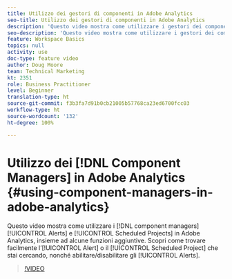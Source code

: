 ```yaml
---
title: Utilizzo dei gestori di componenti in Adobe Analytics
seo-title: Utilizzo dei gestori di componenti in Adobe Analytics
description: 'Questo video mostra come utilizzare i gestori dei componenti Avvisi e Progetti pianificati in Adobe Analytics, insieme ad alcune funzionalità aggiuntive. Scopri come trovare facilmente l’avviso o il progetto pianificato che stai cercando, nonché abilitare/disabilitare gli avvisi. '
seo-description: 'Questo video mostra come utilizzare i gestori dei componenti Avvisi e Progetti pianificati in Adobe Analytics, insieme ad alcune funzionalità aggiuntive. Scopri come trovare facilmente l’avviso o il progetto pianificato che stai cercando, nonché abilitare/disabilitare gli avvisi. '
feature: Workspace Basics
topics: null
activity: use
doc-type: feature video
author: Doug Moore
team: Technical Marketing
kt: 2351
role: Business Practitioner
level: Beginner
translation-type: ht
source-git-commit: f3b3fa7d91b0cb21005b57768ca23ed6700fcc03
workflow-type: ht
source-wordcount: '132'
ht-degree: 100%

---
```



# Utilizzo dei [!DNL Component Managers] in Adobe Analytics {#using-component-managers-in-adobe-analytics}

Questo video mostra come utilizzare i [!DNL component managers] [!UICONTROL Alerts] e [!UICONTROL Scheduled Projects] in Adobe Analytics, insieme ad alcune funzioni aggiuntive. Scopri come trovare facilmente l’[!UICONTROL Alert] o il [!UICONTROL Scheduled Project] che stai cercando, nonché abilitare/disabilitare gli [!UICONTROL Alerts].

>[!VIDEO](https://video.tv.adobe.com/v/24068/?quality=12)